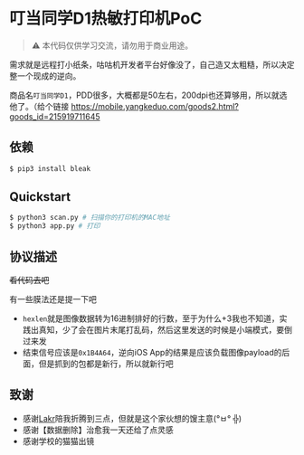 # 叮当同学D1热敏打印机PoC

> ⚠️ 本代码仅供学习交流，请勿用于商业用途。

需求就是远程打小纸条，咕咕机开发者平台好像没了，自己造又太粗糙，所以决定整一个现成的逆向。

商品名`叮当同学D1`，PDD很多，大概都是50左右，200dpi也还算够用，所以就选他了。（给个链接 https://mobile.yangkeduo.com/goods2.html?goods_id=215919711645

## 依赖

```bash
$ pip3 install bleak
```

## Quickstart

```bash
$ python3 scan.py # 扫描你的打印机的MAC地址
$ python3 app.py # 打印
```

## 协议描述

~~看代码去吧~~

有一些膜法还是提一下吧
- `hexlen`就是图像数据转为16进制排好的行数，至于为什么+3我也不知道，实践出真知，少了会在图片末尾打乱码，然后这里发送的时候是小端模式，要倒过来发
- 结束信号应该是`0x1B4A64`，逆向iOS App的结果是应该负载图像payload的后面，但是抓到的包都是新行，所以就新行吧

## 致谢

- 感谢[Lakr](https://github.com/Lakr233)陪我折腾到三点，但就是这个家伙想的馊主意(°ㅂ° ╬)
- 感谢【数据删除】治愈我一天还给了点灵感
- 感谢学校的猫猫出镜
